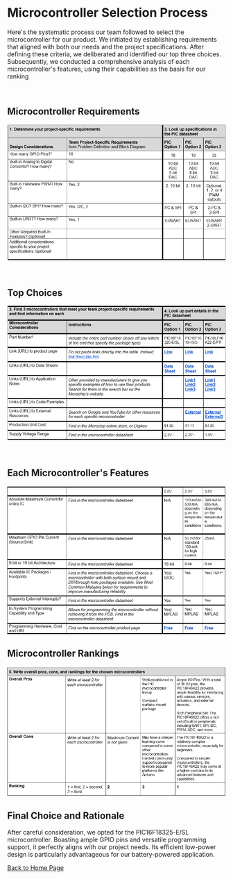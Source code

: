 # Microcontroller Selection Process
Here's the systematic process our team followed to select the microcontroller for our product. We initiated by establishing requirements that aligned with both our needs and the project specifications. After defining these criteria, we deliberated and identified our top three choices. Subsequently, we conducted a comprehensive analysis of each microcontroller's features, using their capabilities as the basis for our ranking

<br>

## Microcontroller Requirements

![](Pictures/Criteria.png)

<br>

## Top Choices

![](Pictures/Top_Picks.png)

<br>

## Each Microcontroller's Features

![](Pictures/Features.png)

## Microcontroller Rankings

![](Pictures/Rankings.png)

## Final Choice and Rationale

After careful consideration, we opted for the PIC16F18325-E/SL microcontroller. Boasting ample GPIO pins and versatile programming support, it perfectly aligns with our project needs. Its efficient low-power design is particularly advantageous for our battery-powered application.


[Back to Home Page](/index.md)
